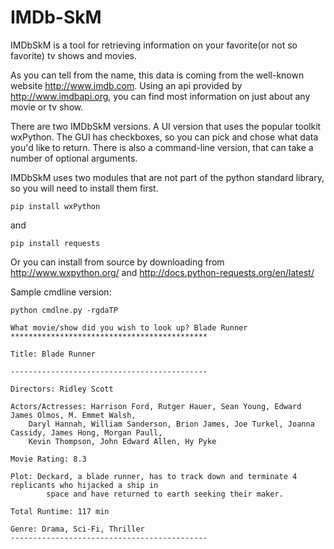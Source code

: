 IMDb-SkM
=======

IMDbSkM is a tool for retrieving information on your favorite(or not so favorite) tv shows and movies.  

As you can tell from the name, this data is coming from the well-known website http://www.imdb.com.
Using an api provided by http://www.imdbapi.org, you can find most information on just about any
movie or tv show.

There are two IMDbSkM versions.  A UI version that uses the popular toolkit wxPython.  The GUI has
checkboxes, so you can pick and chose what data you'd like to return.  There is also a command-line 
version, that can take a number of optional arguments.

IMDbSkM uses two modules that are not part of the python standard library, so you will need to install them first.

    pip install wxPython

and

    pip install requests

Or you can install from source by downloading from http://www.wxpython.org/ and http://docs.python-requests.org/en/latest/

Sample cmdline version:
    
    python cmdlne.py -rgdaTP

    What movie/show did you wish to look up? Blade Runner
    ********************************************

    Title: Blade Runner

    --------------------------------------------

    Directors: Ridley Scott

    Actors/Actresses: Harrison Ford, Rutger Hauer, Sean Young, Edward James Olmos, M. Emmet Walsh, 
        Daryl Hannah, William Sanderson, Brion James, Joe Turkel, Joanna Cassidy, James Hong, Morgan Paull, 
        Kevin Thompson, John Edward Allen, Hy Pyke

    Movie Rating: 8.3

    Plot: Deckard, a blade runner, has to track down and terminate 4 replicants who hijacked a ship in 
            space and have returned to earth seeking their maker.

    Total Runtime: 117 min

    Genre: Drama, Sci-Fi, Thriller
    --------------------------------------------

